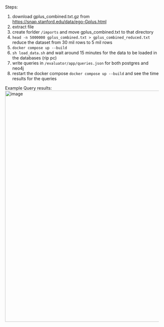 Steps:
1. download gplus_combined.txt.gz from https://snap.stanford.edu/data/ego-Gplus.html
2. extract file
3. create forlder `/imports` and move gplus_combined.txt to that directory
4. `head -n 5000000 gplus_combined.txt > gplus_combined_reduced.txt` reduce the dataset from 30 mil rows to 5 mil rows
4. `docker compose up --build` 
5. `sh load_data.sh` and wait around 15 minutes for the data to be loaded in the databases (rip pc)
6. write queries in `/evaluator/app/queries.json` for both postgres and neo4j
7. restart the docker compose `docker compose up --build` and see the time results for the queries


Example Query results:
<img width="759" alt="image" src="https://github.com/dani2221/nosql-graphdbs/assets/55097438/41b503bd-d231-4553-a5d9-40672a35ee77">


